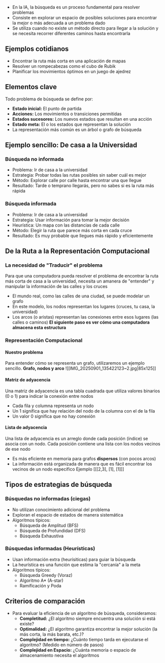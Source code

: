 - En la IA, la búsqueda es un proceso fundamental para resolver problemas
- Consiste en explorar un espacio de posibles soluciones para encontrar la mejor o más adecuada a un problema dado
- Se utiliza cuando no existe un método directo para llegar a la solución y se necesita recorrer diferentes caminos hasta encontrarla
## Ejemplos cotidianos
- Encontrar la ruta más corta en una aplicación de mapas
- Resolver un rompecabezas como el cubo de Rubik
- Planificar los movimientos óptimos en un juego de ajedrez
## Elementos clave
Todo problema de búsqueda se define por:
- **Estado inicial:** El punto de partida
- **Acciones:** Los movimientos o transiciones permitidas
- **Estados sucesores:** Los nuevos estados que resultan en una acción
- **Estado meta:** El o los estados que representan la solución
- La representación más común es un árbol o grafo de búsqueda

## Ejemplo sencillo: De casa a la Universidad
### Búsqueda no informada
- Problema: Ir de casa a la universidad
- Estrategia: Probar todas las rutas posibles sin saber cuál es mejor
- Método: Explorar calle por calle hasta encontrar una que llegue
- Resultado: Tarde o temprano llegarás, pero no sabes si es la ruta más rápida
### Búsqueda informada
- Problema: Ir de casa a la universidad
- Estrategia: Usar información para tomar la mejor decisión
- Heurística: Un mapa con las distancias de cada calle
- Método: Elegir la ruta que parece más corta en cada cruce
- Resultado: Es muy probable que llegues más rápido y eficientemente
## De la Ruta a la Representación Computacional
### La necesidad de "Traducir" el problema
Para que una computadora pueda resolver el problema de encontrar la ruta más corta de casa a la universidad, necesita un amanera de "entender" y manipular la información de las calles y los cruces
- El mundo real, como las calles de una ciudad, se puede modelar un grafo
- En este modelo, los nodos representan los lugares (cruces, tu casa, la universidad)
- Los arcos (o aristas) representan las conexiones entre esos lugares (las calles o caminos)
**El siguiente paso es ver cómo una computadora almacena esta estructura**

### Representación Computacional
#### Nuestro problema
Para entender cómo se representa un grafo, utilizaremos un ejemplo sencillo.
**Grafo, nodos y arco**
![[IMG_20250901_135422123~2.jpg|85x125]]
#### Matriz de adyacencia
Una matriz de adyacencia es una tabla cuadrada que utiliza valores binarios (0 o 1) para indicar la conexión entre nodos
- Cada fila y columna representa un nodo
- Un 1 significa que hay relación del nodo de la columna con el de la fila
- Un valor 0 significa que no hay conexión
#### Lista de adyacencia
Una lista de adyacencia es un arreglo donde cada posición (índice) se asocia con un nodo. Cada posición contiene una lista con los nodos vecinos de ese nodo
- Es más eficiente en memoria para grafos **dispersos** (con pocos arcos)
- La información está organizada de manera que es fácil encontrar los vecinos de un nodo específico
Ejemplo
[[[2,3], [1], [1]]]
## Tipos de estrategias de búsqueda
### Búsquedas no informadas (ciegas)
- No utilizan conocimiento adicional del problema
- Exploran el espacio de estados de manera sistemática
- Algoritmos típicos:
	- Búsqueda de Amplitud (BFS)
	- Búsqueda de Profundidad (DFS)
	- Búsqueda Exhaustiva
### Búsquedas informadas (Heurísticas)
- Usan información extra (heurísiticas) para guiar la búsqueda
- La heurística es una función que estima la "cercanía" a la meta
- Algoritmos típicos:
	- Búsqueda Greedy (Voraz)
	- Algoritmo A* (A-star)
	- Ramificación y Poda
## Criterios de comparación
- Para evaluar la eficiencia de un algoritmo de búsqueda, consideramos:
	- **Completitud:** ¿El algoritmo siempre encuentra una solución si está existe?
	- **Optimalidad:** ¿El algoritmo garantiza encontrar la mejor solución (la más corta, la más barata, etc.)?
	- **Complejidad en tiempo:** ¿Cuánto tiempo tarda en ejecutarse el algoritmo? (Medido en número de pasos)
	- **Complejidad en Espacio:** ¿Cuánta memoria o espacio de almacenamiento necesita el algoritmos